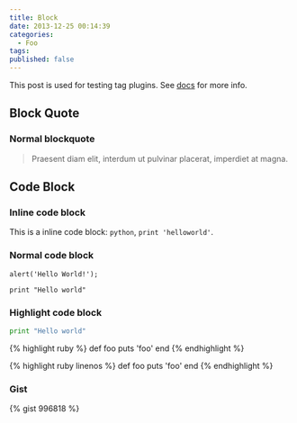 ```yaml
---
title: Block
date: 2013-12-25 00:14:39
categories:
  - Foo
tags:
published: false
---
```


This post is used for testing tag plugins. See [docs](http://zespia.tw/hexo/docs/tag-plugins.html) for more info.

## Block Quote

### Normal blockquote

> Praesent diam elit, interdum ut pulvinar placerat, imperdiet at magna.

## Code Block

### Inline code block

This is a inline code block: `python`, `print 'helloworld'`.

### Normal code block

```
alert('Hello World!');
```

    print "Hello world"

### Highlight code block

```python
print "Hello world"
```

{% highlight ruby %}
def foo
puts 'foo'
end
{% endhighlight %}

{% highlight ruby linenos %}
def foo
puts 'foo'
end
{% endhighlight %}

### Gist

{% gist 996818 %}
